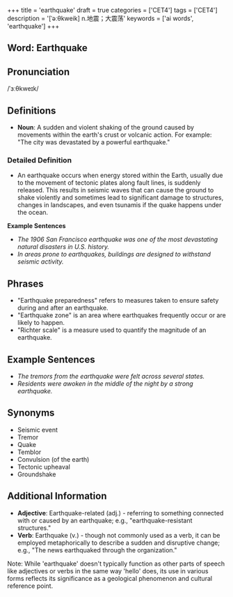 +++
title = 'earthquake'
draft = true
categories = ['CET4']
tags = ['CET4']
description = '[ˈəːθkweik] n.地震；大震荡'
keywords = ['ai words', 'earthquake']
+++

## Word: Earthquake

## Pronunciation
/ˈɜːθkweɪk/

## Definitions
- **Noun**: A sudden and violent shaking of the ground caused by movements within the earth's crust or volcanic action. For example: "The city was devastated by a powerful earthquake."

### Detailed Definition
- An earthquake occurs when energy stored within the Earth, usually due to the movement of tectonic plates along fault lines, is suddenly released. This results in seismic waves that can cause the ground to shake violently and sometimes lead to significant damage to structures, changes in landscapes, and even tsunamis if the quake happens under the ocean.

**Example Sentences**
- *The 1906 San Francisco earthquake was one of the most devastating natural disasters in U.S. history.*
- *In areas prone to earthquakes, buildings are designed to withstand seismic activity.*

## Phrases
- "Earthquake preparedness" refers to measures taken to ensure safety during and after an earthquake.
- "Earthquake zone" is an area where earthquakes frequently occur or are likely to happen.
- "Richter scale" is a measure used to quantify the magnitude of an earthquake.

## Example Sentences
- *The tremors from the earthquake were felt across several states.*
- *Residents were awoken in the middle of the night by a strong earthquake.*

## Synonyms
- Seismic event
- Tremor
- Quake
- Temblor
- Convulsion (of the earth) 
- Tectonic upheaval
- Groundshake

## Additional Information
- **Adjective**: Earthquake-related (adj.) - referring to something connected with or caused by an earthquake; e.g., "earthquake-resistant structures."
- **Verb**: Earthquake (v.) - though not commonly used as a verb, it can be employed metaphorically to describe a sudden and disruptive change; e.g., "The news earthquaked through the organization." 

Note: While 'earthquake' doesn't typically function as other parts of speech like adjectives or verbs in the same way 'hello' does, its use in various forms reflects its significance as a geological phenomenon and cultural reference point.
